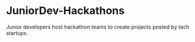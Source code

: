 # JuniorDev-Hackathons
Junior developers host hackathon teams to create projects posted by tech startups.
